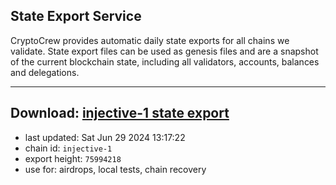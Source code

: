 ## State Export Service
CryptoCrew provides automatic daily state exports for all chains we validate. State export files can be used as genesis files and are a snapshot of the current blockchain state, including all validators, accounts, balances and delegations.

---
**Download: [injective-1 state export](https://dl-eu2.ccvalidators.com/SERVICE/injective/injective-1_export_75994218.json)**
---

- last updated: Sat Jun 29 2024 13:17:22
- chain id: `injective-1`
- export height: `75994218`
- use for: airdrops, local tests, chain recovery
